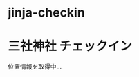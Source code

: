 # jinja-checkin
<!DOCTYPE html>
<html lang="ja">
<head>
  <meta charset="UTF-8">
  <title>三社神社 チェックイン判定</title>
</head>
<body>
  <h1>三社神社 チェックイン</h1>
  <p id="status">位置情報を取得中...</p>
  <script>
    const shrineLat = 34.666472;
    const shrineLng = 135.460167;
    function calculateDistance(lat1, lon1, lat2, lon2) {
      const R = 6371;
      const dLat = (lat2 - lat1) * Math.PI / 180;
      const dLon = (lon2 - lon1) * Math.PI / 180;
      const a =
        Math.sin(dLat/2) * Math.sin(dLat/2) +
        Math.cos(lat1 * Math.PI / 180) *
        Math.cos(lat2 * Math.PI / 180) *
        Math.sin(dLon/2) * Math.sin(dLon/2);
      const c = 2 * Math.atan2(Math.sqrt(a), Math.sqrt(1-a));
      return R * c;
    }
    if (navigator.geolocation) {
      navigator.geolocation.getCurrentPosition(
        (pos) => {
          const userLat = pos.coords.latitude;
          const userLng = pos.coords.longitude;
          const distance = calculateDistance(userLat, userLng, shrineLat, shrineLng);
          const status = document.getElementById("status");
          if (distance < 0.1) {
            status.textContent = `チェックイン成功！距離：約${(distance*1000).toFixed(1)}m`;
          } else {
            status.textContent = `チェックイン範囲外です（距離：約${(distance*1000).toFixed(1)}m）`;
          }
        },
        () => {
          document.getElementById("status").textContent = "位置情報の取得に失敗しました。";
        }
      );
    } else {
      document.getElementById("status").textContent = "この端末では位置情報が使えません。";
    }
  </script>
</body>
</html>
